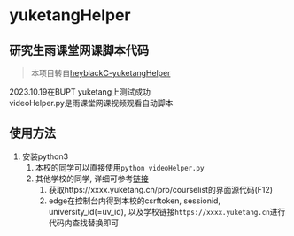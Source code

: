 # yuketangHelper
## 研究生雨课堂网课脚本代码
> 本项目转自[heyblackC-yuketangHelper](https://github.com/heyblackC/yuketangHelper)

2023.10.19在BUPT yuketang上测试成功</br>
videoHelper.py是雨课堂网课视频观看自动脚本

## 使用方法
1. 安装python3 
   1. 本校的同学可以直接使用`python videoHelper.py`
   2. 其他学校的同学, 详细可参考[链接](https://blog.csdn.net/doubleguy/article/details/121209399)
      1. 获取https://xxxx.yuketang.cn/pro/courselist的界面源代码(F12)
      2. edge在控制台内得到本校的csrftoken, sessionid, university_id(=uv_id), 以及学校链接`https://xxxx.yuketang.cn`进行代码内查找替换即可 